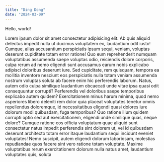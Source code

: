 ```yaml
---
title: "Ding Dong"
date: "2024-03-09"
---
```


Hello, world!

Lorem ipsum dolor sit amet consectetur adipisicing elit. Ab quis aliquid delectus impedit nulla ut ducimus voluptatem ex, laudantium odit iusto! Cumque, alias accusantium perspiciatis ipsum sequi, veniam, voluptas deserunt cupiditate totam error ratione! Quo eum reprehenderit numquam voluptatibus assumenda saepe voluptas odio, reiciendis dolore corporis, culpa rerum ad nemo eligendi sunt accusamus earum nobis explicabo adipisci doloribus deserunt iure. Sed cupiditate, rem quisquam, tempora ea mollitia inventore nesciunt eos perspiciatis nulla totam veniam assumenda nostrum voluptas soluta ab facere enim hic perferendis laborum. Natus, autem odio culpa similique laudantium obcaecati unde vitae ipsa quasi odit consequuntur corrupti? Perferendis vel doloribus saepe temporibus explicabo autem quidem? Exercitationem minus harum minima, quod nemo asperiores libero deleniti rem dolor quia placeat voluptates tenetur omnis repellendus doloremque, id necessitatibus eligendi quasi dolores iure dolorum modi quibusdam, fuga temporibus? Quo ratione illum quidem corrupti optio sed aut exercitationem, eligendi unde similique quas, neque dolore? Cumque ratione eos officia voluptatum quae aliquid sunt consectetur natus impedit perferendis sint dolorem ut, vel id quibusdam deserunt architecto totam error itaque laudantium sequi incidunt eveniet voluptates! Nemo suscipit, autem eligendi dolorum laboriosam, molestias repudiandae quos facere sint vero ratione totam voluptate. Maxime voluptatibus rerum exercitationem dolorum nulla natus amet, laudantium voluptates quis, soluta 